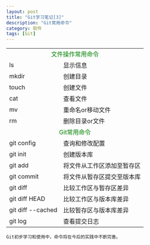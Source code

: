 ```yaml
---
layout: post
title: "Git学习笔记[3]"
description: "Git常用命令"
category: 软件
tags: [Git]
---
```

<table>
	<tr>
		<td colspan="2" align="center"> <font color="green">文件操作常用命令</font>
		</td>
	</tr>
	<tr>
		<td>ls</td>
		<td>显示信息</td>
	</tr>
	<tr>
		<td>mkdir</td>
		<td>创建目录</td>
	</tr>
	<tr>
		<td>touch</td>
		<td>创建文件</td>
	</tr>
	<tr>
		<td>cat</td>
		<td>查看文件</td>
	</tr>
	<tr>
		<td>mv</td>
		<td>重命名or移动文件</td>
	</tr>
	<tr>
		<td>rm</td>
		<td>删除目录or文件</td>
	</tr>
	<tr>
		<td colspan="2" align="center"> <font color="green">Git常用命令</font>
		</td>
	</tr>
	<tr>
		<td>git config</td>
		<td>查询和修改配置</td>
	</tr>
	<tr>
		<td>git init</td>
		<td>创建版本库</td>
	</tr>
	<tr>
		<td>git add</td>
		<td>将文件从工作区添加至暂存区</td>
	</tr>
	<tr>
		<td>git commit</td>
		<td>将文件从暂存区提交至版本库</td>
	</tr>
	<tr>
		<td>git diff</td>
		<td>比较工作区与暂存区差异</td>
	</tr>
	<tr>
		<td>git diff HEAD</td>
		<td>比较工作区与版本库差异</td>
	</tr>
	<tr>
		<td>git diff --cached</td>
		<td>比较暂存区与版本库差异</td>
	</tr>
	<tr>
		<td>git log</td>
		<td>查看提交日志</td>
	</tr>
</table>

	Git初步学习和使用中，命令将在今后的实践中不断完善。